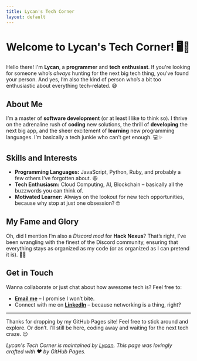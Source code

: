 ```yaml
---
title: Lycan's Tech Corner
layout: default
---
```


# Welcome to Lycan's Tech Corner! 🖥️🚀

Hello there! I'm **Lycan**, a **programmer** and **tech enthusiast**. If you're looking for someone who’s *always* hunting for the next big tech thing, you’ve found your person. And yes, I’m also the kind of person who’s a bit too enthusiastic about everything tech-related. 😅

## About Me

I’m a master of **software development** (or at least I like to think so). I thrive on the adrenaline rush of **coding** new solutions, the thrill of **developing** the next big app, and the sheer excitement of **learning** new programming languages. I’m basically a tech junkie who can’t get enough. 💻✨

## Skills and Interests

- **Programming Languages:** JavaScript, Python, Ruby, and probably a few others I’ve forgotten about. 😆
- **Tech Enthusiasm:** Cloud Computing, AI, Blockchain – basically all the buzzwords you can think of.
- **Motivated Learner:** Always on the lookout for new tech opportunities, because why stop at just one obsession? 🤓

## My Fame and Glory

Oh, did I mention I’m also a *Discord mod* for **Hack Nexus**? That’s right, I’ve been wrangling with the finest of the Discord community, ensuring that everything stays as organized as my code (or as organized as I can pretend it is). 🚨👾

## Get in Touch

Wanna collaborate or just chat about how awesome tech is? Feel free to:

- [**Email me**](mailto:lycan@example.com) – I promise I won’t bite.
- Connect with me on [**LinkedIn**](https://www.linkedin.com/in/lycan) – because networking is a thing, right?

---

Thanks for dropping by my GitHub Pages site! Feel free to stick around and explore. Or don’t. I’ll still be here, coding away and waiting for the next tech craze. 😉

*Lycan's Tech Corner is maintained by [Lycan](https://yourwebsite.com). This page was lovingly crafted with ❤️ by GitHub Pages.*
